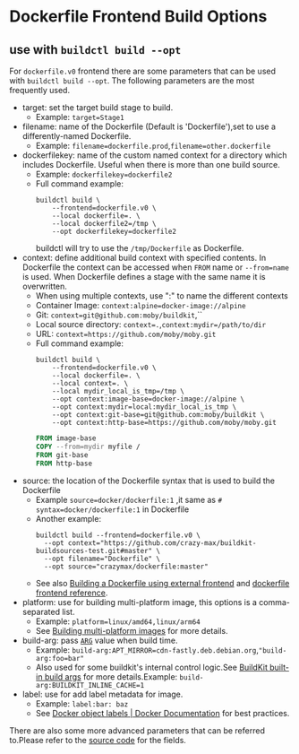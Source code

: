 # Dockerfile Frontend Build Options

## use with `buildctl build --opt`
For `dockerfile.v0` frontend there are some parameters that can be used with `buildctl build --opt`.
The following parameters are the most frequently used.
* target: set the target build stage to build.
  * Example: `target=Stage1`
* filename: name of the Dockerfile (Default is 'Dockerfile'),set to use a differently-named Dockerfile.
  * Example: `filename=dockerfile.prod`,`filename=other.dockerfile`
* dockerfilekey: name of the custom named context for a directory which includes Dockerfile. Useful when there is more than one build source.
  * Example: `dockerfilekey=dockerfile2`
  * Full command example: 
    ```shell
    buildctl build \ 
        --frontend=dockerfile.v0 \
        --local dockerfile=. \
        --local dockerfile2=/tmp \
        --opt dockerfilekey=dockerfile2
    ```
    buildctl will try to use the `/tmp/Dockerfile` as Dockerfile.
* context: define additional build context with specified contents. In Dockerfile the context can be accessed when `FROM` name or `--from=name` is used. When Dockerfile defines a stage with the same name it is overwritten.
  * When using multiple contexts, use ":" to name the different contexts
  * Container Image: `context:alpine=docker-image://alpine`
  * Git: `context=git@github.com:moby/buildkit`,``
  * Local source directory: `context=.`,`context:mydir=/path/to/dir`
  * URL: `context=https://github.com/moby/moby.git` 
  * Full command example:
    ```shell
    buildctl build \
        --frontend=dockerfile.v0 \
        --local dockerfile=. \
        --local context=. \
        --local mydir_local_is_tmp=/tmp \
        --opt context:image-base=docker-image://alpine \
        --opt context:mydir=local:mydir_local_is_tmp \
        --opt context:git-base=git@github.com:moby/buildkit \
        --opt context:http-base=https://github.com/moby/moby.git
    ```
    ```dockerfile
    FROM image-base
    COPY --from=mydir myfile /
    FROM git-base
    FROM http-base
    ```
* source: the location of the Dockerfile syntax that is used to build the Dockerfile
  * Example `source=docker/dockerfile:1` ,it same as `# syntax=docker/dockerfile:1` in Dockerfile
  * Another example:
    ```
    buildctl build --frontend=dockerfile.v0 \
      --opt context="https://github.com/crazy-max/buildkit-buildsources-test.git#master" \
      --opt filename="Dockerfile" \
      --opt source="crazymax/dockerfile:master"
    ```
  * See also [Building a Dockerfile using external frontend](#building-a-dockerfile-using-external-frontend) and [dockerfile frontend reference](https://github.com/moby/buildkit/blob/master/frontend/dockerfile/docs/reference.md#syntax).
* platform: use for building multi-platform image, this options is a comma-separated list.
  * Example: `platform=linux/amd64,linux/arm64`
  * See [Building multi-platform images](https://github.com/moby/buildkit/blob/master/docs/multi-platform.md) for more details.
* build-arg: pass [`ARG`](https://docs.docker.com/engine/reference/builder/#arg) value when build time. 
  * Example: `build-arg:APT_MIRROR=cdn-fastly.deb.debian.org`,`"build-arg:foo=bar"`
  * Also used for some buildkit's internal control logic.See [BuildKit built-in build args](https://github.com/moby/buildkit/blob/master/frontend/dockerfile/docs/reference.md#buildkit-built-in-build-args) for more details.Example: `build-arg:BUILDKIT_INLINE_CACHE=1`
* label: use for add label metadata for image.
  * Example: `label:bar: baz`
  * See [Docker object labels | Docker Documentation](https://docs.docker.com/config/labels-custom-metadata/) for best practices.

There are also some more advanced parameters that can be referred to.Please refer to the [source code](https://github.com/moby/buildkit/blob/master/frontend/dockerfile/builder/build.go) for the fields.